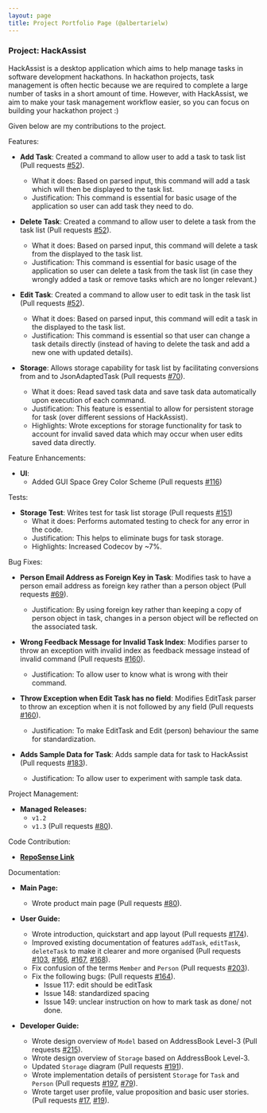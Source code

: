 ```yaml
---
layout: page
title: Project Portfolio Page (@albertarielw)
---
```


### Project: HackAssist

HackAssist is a desktop application which aims to help manage tasks in software development hackathons. In hackathon projects, task management is often hectic because we are required to complete a large number of tasks in a short amount of time. However, with HackAssist, we aim to make your task management workflow easier, so you can focus on building your hackathon project :)

Given below are my contributions to the project.

Features:

* **Add Task**: Created a command to allow user to add a task to task list (Pull requests [\#52](https://github.com/AY2223S1-CS2103T-F12-2/tp/pull/52)).
  * What it does: Based on parsed input, this command will add a task which will then be displayed to the task list.
  * Justification: This command is essential for basic usage of the application so user can add task they need to do.


* **Delete Task**: Created a command to allow user to delete a task from the task list (Pull requests [\#52](https://github.com/AY2223S1-CS2103T-F12-2/tp/pull/52)).
  * What it does: Based on parsed input, this command will delete a task from the displayed to the task list.
  * Justification: This command is essential for basic usage of the application so user can delete a task from the task list (in case they wrongly added a task or remove tasks which are no longer relevant.)


* **Edit Task**: Created a command to allow user to edit task in the task list (Pull requests [\#52](https://github.com/AY2223S1-CS2103T-F12-2/tp/pull/52)).
  * What it does: Based on parsed input, this command will edit a task in the displayed to the task list.
  * Justification: This command is essential so that user can change a task details directly (instead of having to delete the task and add a new one with updated details).


* **Storage**: Allows storage capability for task list by facilitating conversions from and to JsonAdaptedTask (Pull requests [\#70](https://github.com/AY2223S1-CS2103T-F12-2/tp/pull/70)).
  * What it does: Read saved task data and save task data automatically upon execution of each command.
  * Justification: This feature is essential to allow for persistent storage for task (over different sessions of HackAssist).
  * Highlights: Wrote exceptions for storage functionality for task to account for invalid saved data which may occur when user edits saved data directly.

Feature Enhancements:
* **UI**:
  * Added GUI Space Grey Color Scheme (Pull requests [\#116](https://github.com/AY2223S1-CS2103T-F12-2/tp/pull/116))


Tests:

* **Storage Test**: Writes test for task list storage (Pull requests [\#151](https://github.com/AY2223S1-CS2103T-F12-2/tp/pull/151))
  * What it does: Performs automated testing to check for any error in the code.
  * Justification: This helps to eliminate bugs for task storage.
  * Highlights: Increased Codecov by ~7%.

Bug Fixes:

* **Person Email Address as Foreign Key in Task**: Modifies task to have a person email address as foreign key rather than a person object (Pull requests [\#69](https://github.com/AY2223S1-CS2103T-F12-2/tp/pull/69)).
  * Justification: By using foreign key rather than keeping a copy of person object in task, changes in a person object will be reflected on the associated task.


* **Wrong Feedback Message for Invalid Task Index**: Modifies parser to throw an exception with invalid index as feedback message instead of invalid command (Pull requests [\#160](https://github.com/AY2223S1-CS2103T-F12-2/tp/pull/160)).
  * Justification: To allow user to know what is wrong with their command.


* **Throw Exception when Edit Task has no field**: Modifies EditTask parser to throw an exception when it is not followed by any field (Pull requests [\#160](https://github.com/AY2223S1-CS2103T-F12-2/tp/pull/160)).
  * Justification: To make EditTask and Edit (person) behaviour the same for standardization.


* **Adds Sample Data for Task**: Adds sample data for task to HackAssist (Pull requests [\#183](https://github.com/AY2223S1-CS2103T-F12-2/tp/pull/183)).
  * Justification: To allow user to experiment with sample task data.

Project Management:

* **Managed Releases:**
  * `v1.2`
  * `v1.3` (Pull requests [\#80](https://github.com/AY2223S1-CS2103T-F12-2/tp/pull/80)).

Code Contribution:
* **[RepoSense Link](https://nus-cs2103-ay2223s1.github.io/tp-dashboard/?search=&sort=groupTitle&sortWithin=title&timeframe=commit&mergegroup=&groupSelect=groupByRepos&breakdown=true&checkedFileTypes=docs~functional-code~test-code~other&since=2022-09-16&tabOpen=true&tabType=authorship&tabAuthor=albertarielw&tabRepo=AY2223S1-CS2103T-F12-2%2Ftp%5Bmaster%5D&authorshipIsMergeGroup=false&authorshipFileTypes=docs~functional-code~test-code~other&authorshipIsBinaryFileTypeChecked=false&authorshipIsIgnoredFilesChecked=false)**

Documentation:
* **Main Page:**
  * Wrote product main page (Pull requests [\#80](https://github.com/AY2223S1-CS2103T-F12-2/tp/pull/207)).


* **User Guide:**
  * Wrote introduction, quickstart and app layout (Pull requests [\#174](https://github.com/AY2223S1-CS2103T-F12-2/tp/pull/174)).
  * Improved existing documentation of features `addTask`, `editTask`, `deleteTask` to make it clearer and more organised (Pull requests [\#103](https://github.com/AY2223S1-CS2103T-F12-2/tp/pull/103/files), [\#166](https://github.com/AY2223S1-CS2103T-F12-2/tp/pull/166/), [\#167](https://github.com/AY2223S1-CS2103T-F12-2/tp/pull/167), [\#168](https://github.com/AY2223S1-CS2103T-F12-2/tp/pull/168)).
  * Fix confusion of the terms `Member` and `Person` (Pull requests [\#203](https://github.com/AY2223S1-CS2103T-F12-2/tp/pull/203)). 
  * Fix the following bugs: (Pull requests [\#164](https://github.com/AY2223S1-CS2103T-F12-2/tp/pull/164)).
    * Issue 117: edit should be editTask
    * Issue 148: standardized spacing
    * Issue 149: unclear instruction on how to mark task as done/ not done.


* **Developer Guide:**
  * Wrote design overview of `Model` based on AddressBook Level-3 (Pull requests [\#215](https://github.com/AY2223S1-CS2103T-F12-2/tp/pull/215)).
  * Wrote design overview of `Storage` based on AddressBook Level-3.
  * Updated `Storage` diagram (Pull requests [\#191](https://github.com/AY2223S1-CS2103T-F12-2/tp/pull/191)).
  * Wrote implementation details of persistent `Storage` for `Task` and `Person` (Pull requests [\#197](https://github.com/AY2223S1-CS2103T-F12-2/tp/pull/197), [\#79](https://github.com/AY2223S1-CS2103T-F12-2/tp/pull/79)).
  * Wrote target user profile, value proposition and basic user stories. (Pull requests [\#17](https://github.com/AY2223S1-CS2103T-F12-2/tp/pull/17), [\#19](https://github.com/AY2223S1-CS2103T-F12-2/tp/pull/19)).
